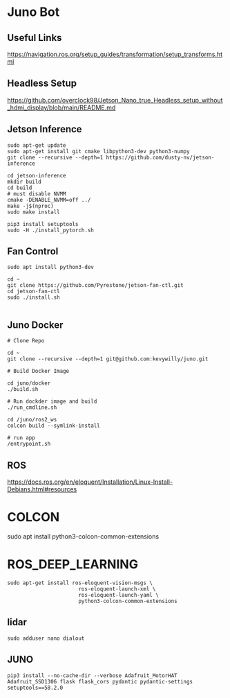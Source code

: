 # Juno Bot

## Useful Links

https://navigation.ros.org/setup_guides/transformation/setup_transforms.html

## Headless Setup

https://github.com/overclock98/Jetson_Nano_true_Headless_setup_without_hdmi_display/blob/main/README.md


## Jetson Inference

```
sudo apt-get update
sudo apt-get install git cmake libpython3-dev python3-numpy
git clone --recursive --depth=1 https://github.com/dusty-nv/jetson-inference

cd jetson-inference
mkdir build
cd build
# must disable NVMM
cmake -DENABLE_NVMM=off ../
make -j$(nproc)
sudo make install

pip3 install setuptools
sudo -H ./install_pytorch.sh

```


## Fan Control

```
sudo apt install python3-dev

cd ~
git clone https://github.com/Pyrestone/jetson-fan-ctl.git
cd jetson-fan-ctl
sudo ./install.sh


```


## Juno Docker
```
# Clone Repo

cd ~
git clone --recursive --depth=1 git@github.com:kevywilly/juno.git

# Build Docker Image

cd juno/docker
./build.sh

# Run dockder image and build 
./run_cmdline.sh

cd /juno/ros2_ws
colcon build --symlink-install

# run app
/entrypoint.sh

```

## ROS

https://docs.ros.org/en/eloquent/Installation/Linux-Install-Debians.html#resources

#  COLCON

sudo apt install python3-colcon-common-extensions

# ROS_DEEP_LEARNING

```
sudo apt-get install ros-eloquent-vision-msgs \
                       ros-eloquent-launch-xml \
                       ros-eloquent-launch-yaml \
                       python3-colcon-common-extensions
```

## lidar

```
sudo adduser nano dialout
```

## JUNO

```
pip3 install --no-cache-dir --verbose Adafruit_MotorHAT Adafruit_SSD1306 flask flask_cors pydantic pydantic-settings setuptools==58.2.0

```